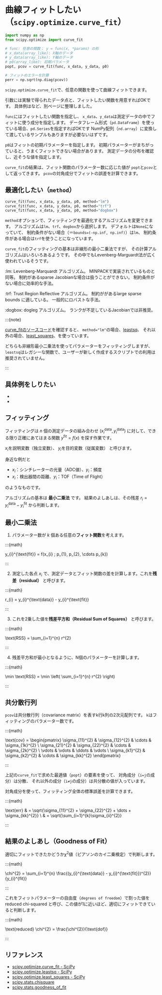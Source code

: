 # 曲線フィットしたい（``scipy.optimize.curve_fit``）

```python
import numpy as np
from scipy.optimize import curve_fit

# func: 任意の関数； y = func(x, *params) の形
# x_data(array_like): X軸のデータ
# y_data(array_like): Y軸のデータ
# p0(array_like): 初期パラメータ
popt, pcov = curve_fit(func, x_data, y_data, p0)

# フィットのエラーを計算
perr = np.sqrt(np.diag(pcov))
```

`scipy.optimize.curve_fit`で、任意の関数を使って曲線フィットできます。

引数には実験で得られたデータ点と、フィットしたい関数を用意すればOKです。
具体例は[](./pandas-fit-gaussian.md)など、別ページに整理しました。

``func``にはフィットしたい関数を指定し、
``x_data``、``y_data``は測定データの中でフィットに使う成分を指定します。
データフレーム形式（``pd.DataFrame``）を使っている場合、``pd.Series``を指定すればOKです
NumPy配列（``nd.array``）に変換して渡しているサンプルもありますが必要ないはずです。

``p0``はフィットの初期パラメーターを指定します。
初期パラメーターがまちがっていると、うまくフィットできない場合があります。
測定データの分布を確認し、近そうな値を指定します。

``curve_fit``の結果は、フィット関数のパラメーター数に応じた値が
``popt``と``pcov``として返ってきます。
``pcov``の対角成分でフィットの誤差を計算できます。

## 最適化したい（``method``）

```python
curve_fit(func, x_data, y_data, p0, method="lm")
curve_fit(func, x_data, y_data, p0, method="trf")
curve_fit(func, x_data, y_data, p0, method="dogbox")
```

``method``オプションで、フィッティングを最適化するアルゴリズムを変更できます。
アルゴリズムは`lm`、`trf`、`dogbox`から選択します。
デフォルトは`None`になっていて、
制約条件がない場合（＝`bounds=(-np.inf, np.inf)`）は`lm`、
制約条件がある場合は`trf`を使うことになっています。

`curve_fit`のフィッティングの基本は非線形の最小二乗法ですが、
その計算アルゴリズムはいろいろあるようです。
その中でもLevenberg-Marguardt法が広く使われているそうです。


:lm:
Levenberg-Marquardt アルゴリズム。
MINPACKで実装されているものと同等。
制約があるsparse Jacobianな場合は扱うことができない。
制約条件がない場合に効率的な手法。

:trf:
Trust Region Reflective アルゴリズム。
制約ががあるlarge sparse bounds に適している。
一般的にロバストな手法。

:dogbox:
dogleg アルゴリズム。
ランクが不足しているJacobianでは非推奨。

:::{note}

[curve_fitのソースコード](https://github.com/scipy/scipy/blob/v1.14.1/scipy/optimize/_minpack_py.py#L591-L1060)を確認すると、
`method="lm"`の場合、[leastsq]()、
それ以外の場合、[least_squares]()、を使っています。

どちらも非線形最小二乗法を使ってパラメーターをフィッティングしますが、
`leastsq`はレガシーな関数で、ユーザーが新しく作成するスクリプトでの利用は推奨されていません。

:::

## 具体例をしりたい

- [](./pandas-fit-gaussian.md)
- [](./pandas-fit-erfc.md)

## フィッティング

フィッティングは $n$ 個の測定データの組み合わせ
$(x_{i}^{\text{data}}, y_{i}^{\text{data}})$
に対して、できる限り正確にあてはまる関数
$y^{\text{fit}}=f(x)$
を探す作業です。

$x_{i}$を説明変数（独立変数）、
$y_{i}$を目的変数（従属変数）
と呼びます。

身近な例だと

- $x_{i}$：シンチレーターの光量（ADC値）、$y_{i}$：頻度
- $x_{i}$：検出器間の距離、$y_{i}$：TOF（Time of Flight）

のようなものです。

アルゴリズムの基本は **最小二乗法** です。
結果のよしあしは、その残差
$r_{i} = y_{i}^{\text{data}} - y_{i}^{\text{fit}}$
から判断します。

## 最小二乗法

1. パラメーター数が $k$ 個ある任意の**フィット関数**を考えます。

:::{math}

y_{i}^{\text{fit}} = f(x_{i} ; p_{1}, p_{2}, \cdots p_{k})

:::

2. 測定した各点 $x_{i}$ で、測定データとフィット関数の差を計算します。これを**残差（residual）** と呼びます。

:::{math}

r_{i} = y_{i}^{\text{data}} - y_{i}^{\text{fit}}

:::

3. これを2乗した値を**残差平方和（Residual Sum of Squares）** と呼びます。

:::{math}

\text{RSS} = \sum_{i=1}^{n} r^{2}

:::

4. 残差平方和が最小となるように、N個のパラメーターを計算します。

:::{math}

\min \text{RSS} = \min \left( \sum_{i=1}^{n} r^{2} \right)

:::

## 共分散行列

`pcov`は共分散行列（covariance matrix）を表すk行k列の2次元配列です。
`k`はフィッティングのパラメーター数です。

:::{math}

\text{cov} =
\begin{pmatrix}
    \sigma_{11}^{2} & \sigma_{12}^{2} & \cdots & \sigma_{1k}^{2} \\
    \sigma_{21}^{2} & \sigma_{22}^{2} & \cdots & \sigma_{2k}^{2} \\
    \vdots & \vdots & \ddots & \vdots \\
    \sigma_{k1}^{2} & \sigma_{k2}^{2} & \cdots & \sigma_{kk}^{2}
\end{pmatrix}

:::

上記の`curve_fit`で求めた最適値（`popt`）の要素を使って、
対角成分（``i=j``の成分）は分散、
それ以外の成分（``i≠j``の成分）は共分散の値が入っています。

対角成分を使って、フィッティング全体の標準誤差を計算できます。

:::{math}

\text{err}
& = \sqrt{\sigma_{11}^{2} + \sigma_{22}^{2} + \dots + \sigma_{kk}^{2}} \\
& = \sqrt{\sum_{i=1}^{k}\sigma_{ii}^{2}}

:::



## 結果のよしあし（Goodness of Fit）

適切にフィットできたかどうか$\chi^{2}$値（ピアソンのカイ二乗検定）で判断します。

:::{math}

\chi^{2} = \sum_{i=1}^{n} \frac{(y_{i}^{\text{data}} - y_{i}^{\text{fit}})^{2}}{y_{i}^{fit}}

:::

これをフィットパラメーターの自由度（``degrees of freedom``）で割った値を reduced chi-squared と呼び、この値が1に近いほど、適切にフィットできていると判断します。

:::{math}

\text{reduced} \chi^{2} = \frac{\chi^{2}}{\text{dof}}

:::

## リファレンス

- [scipy.optimize.curve_fit - SciPy](https://docs.scipy.org/doc/scipy/reference/generated/scipy.optimize.curve_fit.html)
- [scipy.optimize.leastsq - SciPy](https://docs.scipy.org/doc/scipy/reference/generated/scipy.optimize.leastsq.html)
- [scipy.optimize.least_squares - SciPy](https://docs.scipy.org/doc/scipy/reference/generated/scipy.optimize.least_squares.html)
- [scipy.stats.chisquare](https://docs.scipy.org/doc/scipy/reference/generated/scipy.stats.chisquare.html)
- [scipy.stats.goodness_of_fit](https://docs.scipy.org/doc/scipy/reference/generated/scipy.stats.goodness_of_fit.html)
